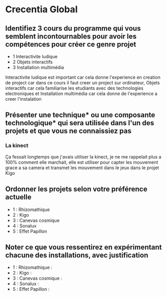 # Crecentia Global

## Identifiez 3 cours du programme qui vous semblent incontournables pour avoir les compétences pour créer ce genre projet
- 1 Interactivite ludique
- 2 Objets interactifs
- 3 Installation multimédia

Interactivite ludique est important car cela donne l'experience en creation de project car dans ce cours il faut creer un project sur ordinateur, Objets interactifs car cela familiarise les etudiants avec des technologies electroniques et Installation multimédia car cela donne de l'experience a creer l'instalation

## Présenter une technique* ou une composante technologique* qui sera utilisée dans l'un des projets et que vous ne connaissiez pas
### La kinect
Ça fessait longtemps que j'avais utiliser la kinect, je ne me rappelait plus a 100% comment elle marchait, elle est utiliser pour capter les mouvement grace a sa camera et transmet les mouvement dans le jeux dans le projet Kigo

## Ordonner les projets selon votre préférence actuelle
- 1 : Rhizomathique
- 2 : Kigo
- 3 : Canevas cosmique
- 4 : Sonalux
- 5 : Effet Papillon

## Noter ce que vous ressentirez en expérimentant chacune des installations, avec justification
- 1 : Rhizomathique :
- 2 : Kigo :
- 3 : Canevas cosmique :
- 4 : Sonalux :
- 5 : Effet Papillon :
